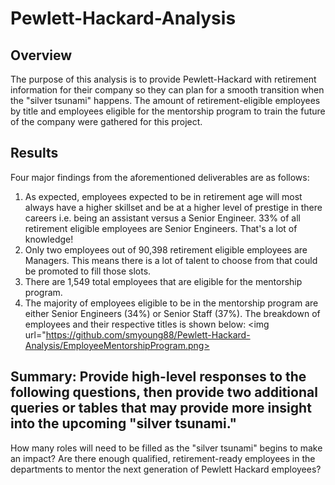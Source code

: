 # Pewlett-Hackard-Analysis

## Overview
The purpose of this analysis is to provide Pewlett-Hackard with retirement information for their company so they can plan for a smooth transition when the "silver tsunami" happens. The amount of retirement-eligible employees by title and employees eligible for the mentorship program to train the future of the company were gathered for this project.


## Results
Four major findings from the aforementioned deliverables are as follows:
1. As expected, employees expected to be in retirement age will most always have a higher skillset and be at a higher level of prestige in there careers i.e. being an assistant versus a Senior Engineer. 33% of all retirement eligible employees are Senior Engineers. That's a lot of knowledge!
2. Only two employees out of 90,398 retirement eligible employees are Managers. This means there is a lot of talent to choose from that could be promoted to fill those slots.
3. There are 1,549 total employees that are eligible for the mentorship program.
4. The majority of employees eligible to be in the mentorship program are either Senior Engineers (34%) or Senior Staff (37%). The breakdown of employees and their respective titles is shown below:
<img url="https://github.com/smyoung88/Pewlett-Hackard-Analysis/EmployeeMentorshipProgram.png>

## Summary: Provide high-level responses to the following questions, then provide two additional queries or tables that may provide more insight into the upcoming "silver tsunami."
How many roles will need to be filled as the "silver tsunami" begins to make an impact?
Are there enough qualified, retirement-ready employees in the departments to mentor the next generation of Pewlett Hackard employees?
